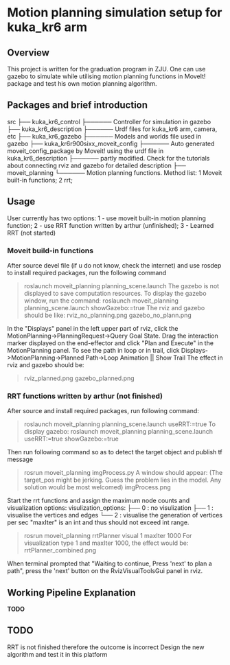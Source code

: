# Motion planning simulation setup for kuka_kr6 arm
## Overview
This project is written for the graduation program in ZJU. One can use gazebo to simulate while utilising motion planning functions in MoveIt! package and test his own motion planning algorithm.

## Packages and brief introduction
src
├── kuka_kr6_control
├────── Controller for simulation in gazebo
├── kuka_kr6_description
├────── Urdf files for kuka_kr6 arm, camera, etc
├── kuka_kr6_gazebo
├────── Models and worlds file used in gazebo
├── kuka_kr6r900sixx_moveit_config
├────── Auto generated moveit_config_package by Moveit! using the urdf file in kuka_kr6_description
├────── partly modified. Check for the tutorials about connecting rviz and gazebo for detailed description
├── moveit_planning
└────── Motion planning functions. Method list: 1 Moveit built-in functions; 2 rrt; 

## Usage
User currently has two options:
1 - use moveit built-in motion planning function;
2 - use RRT function written by arthur (unfinished);
3 - Learned RRT (not started)

### Moveit build-in functions
After source devel file (if u do not know, check the internet) and use rosdep to install required packages, run the following command
> roslaunch moveit_planning planning_scene.launch 
The gazebo is not displayed to save computation resources. To display the gazebo window, run the command:
> roslaunch moveit_planning planning_scene.launch showGazebo:=true
The rviz and gazebo should be like:
> rviz_no_planning.png
> gazebo_no_plann.png

In the "Displays" panel in the left upper part of rviz, click the MotionPlanning->PlanningRequest->Query Goal State.
Drag the interaction marker displayed on the end-effector and click "Plan and Execute" in the MotionPlanning panel.
To see the path in loop or in trail, click Displays->MotionPlanning->Planned Path->Loop Animation || Show Trail
The effect in rviz and gazebo should be:
> rviz_planned.png
> gazebo_planned.png

### RRT functions written by arthur (not finished)
After source and install required packages, run following command:
> roslaunch moveit_planning planning_scene.launch useRRT:=true
To display gazebo:
> roslaunch moveit_planning planning_scene.launch useRRT:=true showGazebo:=true

Then run following command so as to detect the target object and publish tf message 
> rosrun moveit_planning imgProcess.py 
A window should appear: 
(The target_pos might be jerking. Guess the problem lies in the model. Any solution would be most welcomed)
> imgProcess.png

Start the rrt functions and assign the maximum node counts and visualization options:
visulization_options:
├── 0 : no visulization
├── 1 : visualise the vertices and edges
└── 2 : visualise the generation of vertices per sec
"maxIter" is an int and thus should not exceed int range.
> rosrun moveit_planning rrtPlanner visual 1 maxIter 1000
For visualization type 1 and maxIter 1000, the effect would be:
> rrtPlanner_combined.png

When terminal prompted that "Waiting to continue, Press 'next' to plan a path", press the 'next' button on the RvizVisualToolsGui panel in rviz.

## Working Pipeline Explanation
**TODO**

## TODO
RRT is not finished therefore the outcome is incorrect
Design the new algorithm and test it in this platform

